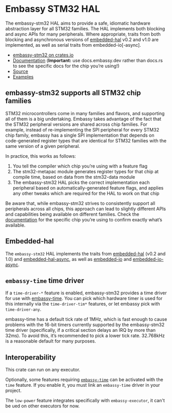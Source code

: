 # Embassy STM32 HAL

The embassy-stm32 HAL aims to provide a safe, idiomatic hardware abstraction layer for all STM32 families. The HAL implements both blocking and async APIs for many peripherals. Where appropriate, traits from both blocking and asynchronous versions of [embedded-hal](https://docs.rs/embedded-hal/latest/embedded_hal/) v0.2 and v1.0 are implemented, as well as serial traits from embedded-io\[-async].

- [embassy-stm32 on crates.io](https://crates.io/crates/embassy-stm32)
- [Documentation](https://docs.embassy.dev/embassy-stm32/) (**Important:** use docs.embassy.dev rather than docs.rs to see the specific docs for the chip you’re using!)
- [Source](https://github.com/embassy-rs/embassy/tree/main/embassy-stm32)
- [Examples](https://github.com/embassy-rs/embassy/tree/main/examples)

## embassy-stm32 supports all STM32 chip families

STM32 microcontrollers come in many families and flavors, and supporting all of them is a big undertaking. Embassy takes advantage of the fact that the STM32 peripheral versions are shared across chip families. For example, instead of re-implementing the SPI peripheral for every STM32 chip family, embassy has a single SPI implementation that depends on code-generated register types that are identical for STM32 families with the same version of a given peripheral.

In practice, this works as follows:

1. You tell the compiler which chip you’re using with a feature flag
1. The stm32-metapac module generates register types for that chip at compile time, based on data from the stm32-data module
1. The embassy-stm32 HAL picks the correct implementation each peripheral based on automatically-generated feature flags, and applies any other tweaks which are required for the HAL to work on that chip

Be aware that, while embassy-stm32 strives to consistently support all peripherals across all chips, this approach can lead to slightly different APIs and capabilities being available on different families. Check the [documentation](https://docs.embassy.dev/embassy-stm32/) for the specific chip you’re using to confirm exactly what’s available.

## Embedded-hal

The `embassy-stm32` HAL implements the traits from [embedded-hal](https://crates.io/crates/embedded-hal) (v0.2 and 1.0) and [embedded-hal-async](https://crates.io/crates/embedded-hal-async), as well as [embedded-io](https://crates.io/crates/embedded-io) and [embedded-io-async](https://crates.io/crates/embedded-io-async).

## `embassy-time` time driver

If a `time-driver-*` feature is enabled, embassy-stm32 provides a time driver for use with [embassy-time](https://docs.embassy.dev/embassy-time/). You can pick which hardware timer is used for this internally via the `time-driver-tim*` features, or let embassy pick with `time-driver-any`.

embassy-time has a default tick rate of 1MHz, which is fast enough to cause problems with the 16-bit timers currently supported by the embassy-stm32 time driver (specifically, if a critical section delays an IRQ by more than 32ms). To avoid this, it’s recommended to pick a lower tick rate. 32.768kHz is a reasonable default for many purposes.

## Interoperability

This crate can run on any executor.

Optionally, some features requiring [`embassy-time`](https://crates.io/crates/embassy-time) can be activated with the `time` feature. If you enable it,
you must link an `embassy-time` driver in your project.

The `low-power` feature integrates specifically with `embassy-executor`, it can't be ued on other executors for now.
